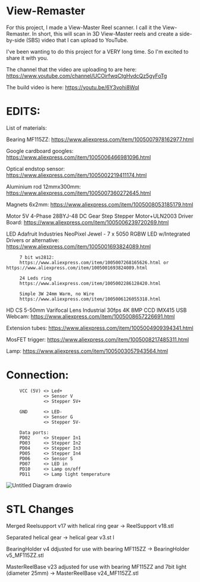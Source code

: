 # View-Remaster
For this project, I made a View-Master Reel scanner. 
I call it the View-Remaster. In short, this will scan in 3D View-Master reels and create a side-by-side (SBS) video that I can upload to YouTube.

I've been wanting to do this project for a VERY long time. So I'm excited to share it with you.

The channel that the video are uploading to are here:
https://www.youtube.com/channel/UCOirfwqCtgHvdcQz5gyFoTg

The build video is here:
https://youtu.be/6Y3vohi8WqI


# EDITS:

List of materials:

Bearing MF115ZZ:
https://www.aliexpress.com/item/1005007978162977.html

Google cardboard googles:
https://www.aliexpress.com/item/1005006466981096.html

Optical endstop sensor:
https://www.aliexpress.com/item/1005002219411174.html

Aluminium rod 12mmx300mm:
https://www.aliexpress.com/item/1005007360272645.html

Magnets 6x2mm:
https://www.aliexpress.com/item/1005008053185179.html

Motor 5V 4-Phase 28BYJ-48 DC Gear Step Stepper Motor+ULN2003 Driver Board:
https://www.aliexpress.com/item/1005006239720269.html

LED Adafruit Industries NeoPixel Jewel - 7 x 5050 RGBW LED w/Integrated Drivers
or alternative:
https://www.aliexpress.com/item/1005001693824089.html

         
         7 bit ws2812:
         https://www.aliexpress.com/item/1005007268165626.html or https://www.aliexpress.com/item/1005001693824089.html
         
         24 Leds ring
         https://www.aliexpress.com/item/1005002286128420.html
         
         Simple 3W 24mm Warm, no Wire
         https://www.aliexpress.com/item/1005006126055318.html
         


HD CS 5-50mm Varifocal Lens Industrial 30fps 4K 8MP CCD IMX415 USB Webcam:
https://www.aliexpress.com/item/1005008657226691.html

Extension tubes:
https://www.aliexpress.com/item/1005004909394341.html

MosFET trigger:
https://www.aliexpress.com/item/1005008217485311.html

Lamp:
https://www.aliexpress.com/item/1005003057943564.html


# Connection:

         VCC (5V) <> Led+
                  <> Sensor V
                  <> Stepper 5V+
                  
         GND      <> LED-
                  <> Sensor G
                  <> Stepper 5V-
         
         Data ports:
         PD02     <> Stepper In1 
         PD03     <> Stepper In2
         PD04     <> Stepper In3
         PD05     <> Stepper In4
         PD06     <> Sensor S
         PD07     <> LED in
         PD10     <> Lamp on/off
         PD11     <> Lamp light temperature


![Untitled Diagram drawio](https://github.com/user-attachments/assets/3c37552f-7285-439a-ae26-c830aa69db42)




# STL Changes

Merged Reelsupport v17 with helical ring gear -> ReelSupport v18.stl

Separated helical gear -> helical gear v3.st l

BearingHolder v4 ddjusted for use with bearing MF115ZZ -> BearingHolder v5_MF115ZZ.stl

MasterReelBase v23 adjusted for use with bearing MF115ZZ and 7bit light (diameter 25mm) -> MasterReelBase v24_MF115ZZ.stl




